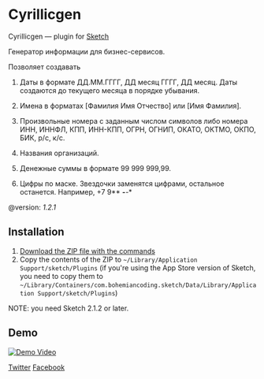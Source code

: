 Cyrillicgen
===============

Cyrillicgen — plugin for [Sketch](http://www.bohemiancoding.com/sketch/)

Генератор информации для бизнес-сервисов.

Позволяет создавать

1. Даты в формате ДД.ММ.ГГГГ, ДД месяц ГГГГ, ДД месяц.
Даты создаются до текущего месяца в порядке убывания.

2. Имена в форматах [Фамилия Имя Отчество] или [Имя Фамилия].

3. Произвольные номера с заданным числом символов либо номера ИНН, ИННФЛ, КПП, ИНН-КПП, ОГРН, ОГНИП, ОКАТО, ОКТМО, ОКПО, БИК, р/с, к/с.

4. Названия организаций.

5. Денежные суммы в формате 99 999 999,99.

6. Цифры по маске. Звездочки заменятся цифрами, остальное останется. Например, +7 9** ***-**-**

@version: *1.2.1*


## Installation

1. [Download the ZIP file with the commands](https://github.com/parakee/RusBizGenerator/archive/master.zip)
2. Copy the contents of the ZIP to `~/Library/Application Support/sketch/Plugins` (if you're using the App Store version of Sketch, you need to copy them to `~/Library/Containers/com.bohemiancoding.sketch/Data/Library/Application Support/sketch/Plugins`)

NOTE: you need Sketch 2.1.2 or later.

## Demo

[![Demo Video](https://photos-5.dropbox.com/t/2/AAB3GtiJRTF5bl9OmnTR1VbBTGg18rIKuUt1jVUFMj6jlQ/12/1641179/png/32x32/1/_/1/2/cyrgen_scr.png/ELnFqwEY9IySBSACKAI/8UpIktfqgWkMNfTgzUu3BVABnQxOIsAMQPqvCQ9jDTg?size_mode=5)](https://vimeo.com/155104910)

 
[Twitter](https://twitter.com/parakee140)
[Facebook](https://www.facebook.com/ramil.shaihutdinov)
